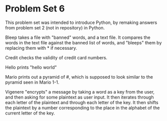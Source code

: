 # Problem Set 6

This problem set was intended to introduce Python, by remaking answers from problem set 2 (not in repository) in Python.

Bleep takes a file with "banned" words, and a text file. It compares the words in the text file against the banned list of words, and "bleeps" them by replacing them with * if necessary.

Credit checks the validity of credit card numbers.

Hello prints "hello world"

Mario prints out a pyramid of #, which is supposed to look similar to the pyramid seen in Mario 1-1.

Vigenere "encrypts" a message by taking a word as a key from the user, and then asking for some plaintext as user input. It then iterates through each letter of the plaintext and through each letter of the key. It then shifts the plaintext by a number corresponding to the place in the alphabet of the current letter of the key.